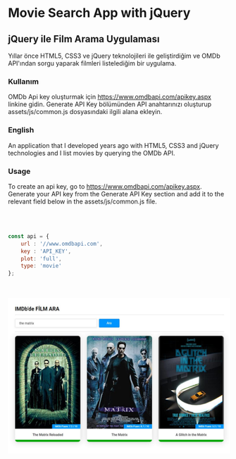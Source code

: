 # Movie Search App with jQuery
## jQuery ile Film Arama Uygulaması

Yıllar önce HTML5, CSS3 ve jQuery teknolojileri ile geliştirdiğim ve OMDb API'ından sorgu yaparak filmleri listelediğim bir uygulama.

### Kullanım
OMDb Api key oluşturmak için https://www.omdbapi.com/apikey.aspx linkine gidin.
Generate API Key bölümünden API anahtarınızı oluşturup assets/js/common.js dosyasındaki ilgili alana ekleyin.

### English
An application that I developed years ago with HTML5, CSS3 and jQuery technologies and I list movies by querying the OMDb API.

### Usage
To create an api key, go to https://www.omdbapi.com/apikey.aspx.
Generate your API key from the Generate API Key section and add it to the relevant field below in the assets/js/common.js file.

<br><br>

```js
const api = {
	url : '//www.omdbapi.com',
	key : 'API_KEY',
	plot: 'full',
	type: 'movie'
};
```

<br><br><img alt="Movie Search App with jQuery" src="assets/images/screenshot.jpg">
